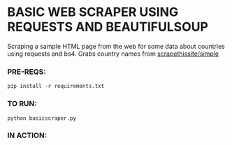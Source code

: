 # BASIC WEB SCRAPER USING REQUESTS AND BEAUTIFULSOUP
Scraping a sample HTML page from the web for some data about countries using requests and bs4.
Grabs country names from [scrapethissite/simple](https://www.scrapethissite.com/pages/simple/)


### PRE-REQS:
```
pip install -r requirements.txt
```

### TO RUN:
```
python basicscraper.py
```

### IN ACTION:
<!--- TODO: ADD BASIC HTML SCRAPER SCREENSHOT --->
![]()
